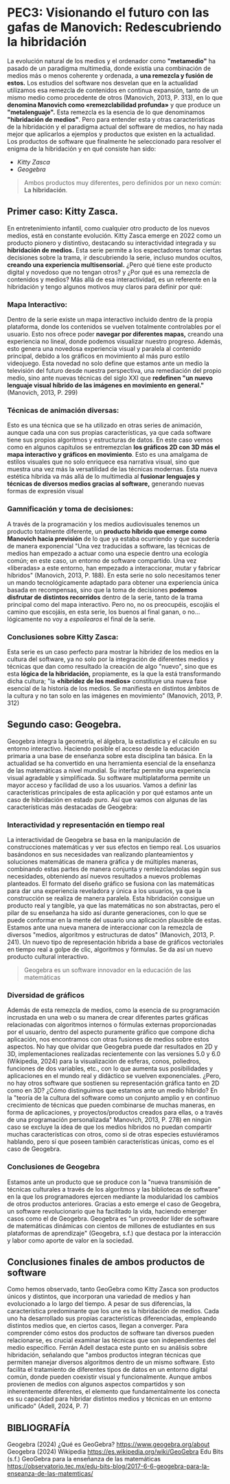 # **PEC3: Visionando el futuro con las gafas de Manovich: Redescubriendo la hibridación**

La evolución natural de los medios y el ordenador como **"metamedio"** ha pasado de un paradigma multimedia, donde existía una combinación de medios más o menos coherente y ordenada, a **una remezcla y fusión de estos.** Los estudios del software nos desvelan que en la actualidad utilizamos esa remezcla de contenidos en continua expansión, tanto de un mismo medio como procedente de otros (Manovich, 2013, P. 313), en lo  que **denomina Manovich como «remezclabilidad profunda»** y que produce un **"metalenguaje".** Esta remezcla es la esencia de lo que denominamos **"hibridación de medios"**. Pero para entender esta y otras características de la hibridación y el paradigma actual del software de medios, no hay nada mejor que aplicarlos a ejemplos y productos que existen en la actualidad. Los productos de software que finalmente he seleccionado para resolver el enigma de la hibridación y en qué consiste han sido:

- *Kitty Zasca*
- *Geogebra*

> Ambos productos muy diferentes, pero definidos por un nexo común: **La hibridación**.

## **Primer caso: Kitty Zasca.**

En entretenimiento infantil, como cualquier otro producto de los nuevos medios, está en constante evolución. Kitty Zasca emerge en 2022 como un producto pionero y distintivo, destacando su interactividad integrada y su **hibridación de medios.** Esta serie permite a los espectadores tomar ciertas decisiones sobre la trama, ir descubriendo la serie, incluso mundos ocultos, **creando una experiencia multisensorial.** ¿Pero qué tiene este producto digital y novedoso que no tengan otros? y ¿Por qué es una remezcla de contenidos y medios? Más allá de esa interactividad, es un referente en la hibridación y tengo algunos motivos muy claros para definir por qué:

### **Mapa Interactivo:**

Dentro de la serie existe un mapa interactivo incluido dentro de la propia plataforma, donde los contenidos se vuelven totalmente controlables por el usuario. Esto nos ofrece poder **navegar por diferentes mapas,** creando una experiencia no lineal, donde podemos visualizar nuestro progreso. Además, esto genera una novedosa experiencia visual y paralela al contenido principal, debido a los gráficos en movimiento al más puro estilo videojuego. Esta novedad no solo define que estamos ante un medio la televisión del futuro desde nuestra perspectiva, una remediación del propio medio, sino ante nuevas técnicas del siglo XXI que **redefinen "un nuevo lenguaje visual híbrido de las imágenes en movimiento en general."** (Manovich, 2013, P. 299)

### **Técnicas de animación diversas:**

Esto es una técnica que se ha utilizado en otras series de animación, aunque cada una con sus propias características, ya que cada software tiene sus propios algoritmos y estructuras de datos. En este caso vemos como en algunos capítulos se entremezclan **los gráficos 2D con 3D más el mapa interactivo y gráficos en movimiento**. Esto es una amalgama de estilos visuales que no solo enriquece esa narrativa visual, sino que muestra una vez más la versatilidad de las técnicas modernas. Esta nueva estética híbrida va más allá de lo multimedia al **fusionar lenguajes y técnicas de diversos medios gracias al software,** generando nuevas formas de expresión visual

### **Gamnificación y toma de decisiones:**

A través de la programación y los medios audiovisuales tenemos un producto totalmente diferente, un **producto híbrido que emerge como Manovich hacia previsión** de lo que ya estaba ocurriendo y que sucedería de manera exponencial "Una vez traducidas a software, las técnicas de medios han empezado a actuar como una especie dentro una ecología común; en este caso, un entorno de software compartido. Una vez «liberadas» a este entorno, han empezado a interaccionar, mutar y fabricar híbridos" (Manovich, 2013, P. 188). En esta serie no solo necesitamos tener un mando tecnológicamente adaptado para obtener una experiencia única basada en recompensas, sino que la toma de decisiones **podemos disfrutar de distintos recorridos** dentro de la serie, tanto de la trama principal como del mapa interactivo. Pero no, no os preocupéis, escojáis el camino que escojáis, en esta serie, los buenos al final ganan, o no... lógicamente no voy a *espoilearos* el final de la serie. 

### **Conclusiones sobre Kitty Zasca:**

Esta serie es un caso perfecto para mostrar la hibridez de los medios en la cultura del software, ya no solo por la integración de diferentes medios y técnicas que dan como resultado la creación de algo "nuevo", sino que es esta **lógica de la hibridación,** propiamente, es la que la está transformando dicha cultura; "la **«hibridez de los medios»** constituye una nueva fase esencial de la historia de los medios. Se manifiesta en distintos ámbitos de la cultura y no tan solo en las imágenes en movimiento" (Manovich, 2013, P. 312)

## **Segundo caso: Geogebra.**

Geogebra integra la geometría, el álgebra, la estadística y el cálculo en su entorno interactivo. Haciendo posible el acceso desde la educación primaria a una base de enseñanza sobre esta disciplina tan básica. En la actualidad se ha convertido en una herramienta esencial de la enseñanza de las matemáticas a nivel mundial. Su interfaz permite una experiencia visual agradable y simplificada. Su software multiplataforma permite un mayor acceso y facilidad de uso a los usuarios. Vamos a definir las características principales de esta aplicación y por qué estamos ante un caso de  hibridación en estado puro. Así que vamos con algunas de las características más destacadas de Geogebra:

### **Interactividad y representación en tiempo real**

La interactividad de Geogebra se basa en la manipulación de construcciones matemáticas y ver sus efectos en tiempo real. Los usuarios basándonos en sus necesidades van realizando planteamientos y soluciones matemáticas de manera gráfica y de múltiples maneras, combinando estas partes de manera conjunta y remlezclandolas según sus necesidades, obteniendo así nuevos resultados a nuevos problemas planteados. El formato del diseño gráfico se fusiona con las matemáticas para dar una experiencia reveladora y única a los usuarios, ya que la construcción se realiza de manera paralela. Esta hibridación consigue un producto real y tangible, ya que las matemáticas no son abstractas, pero el pilar de su enseñanza ha sido así durante generaciones, con lo que se puede conformar en la mente del usuario una aplicación plausible de estas. Estamos ante una nueva manera de interaccionar con la remezcla de diversos "medios, algoritmos y estructuras de datos" (Manovich, 2013, P. 241). Un nuevo tipo de representación hibrida a base de gráficos vectoriales en tiempo real a golpe de clic, algoritmos y fórmulas. Se da así un nuevo producto cultural interactivo. 

> Geogebra es un software innovador en la educación de las matemáticas

### **Diversidad de gráficos**

Además de esta remezcla de medios, como la esencia de su programación incrustada en una web o su manera de crear diferentes partes gráficas relacionadas con algoritmos internos o fórmulas externas proporcionadas por el usuario, dentro del aspecto puramente gráfico que compone dicha aplicación, nos encontramos con otras fusiones de medios sobre estos aspectos. No hay que olvidar que Geogebra puede dar resultados en 2D y 3D, implementaciones realizadas recientemente con las versiones 5.0 y 6.0 (Wikipedia, 2024) para la visualización de esferas, conos, poliedros, funciones de dos variables, etc., con lo que aumenta sus posibilidades y aplicaciones en el mundo real y didáctico se vuelven exponenciales. ¿Pero, no hay otros software que sostienen su representación gráfica tanto en 2D como en 3D? ¿Cómo distinguimos que estamos ante un medio híbrido? En la "teoría de la cultura del software como un conjunto amplio y en continuo crecimiento de técnicas que pueden combinarse de muchas maneras, en forma de aplicaciones, y proyectos/productos creados para ellas, o a través de una programación personalizada" Manovich, 2013, P. 278) en ningún caso se excluye la idea de que los medios híbridos no puedan compartir muchas características con otros, como si de otras especies estuviéramos hablando, pero sí que poseen también características únicas, como es el caso de Geogebra. 

### **Conclusiones de Geogebra**

Estamos ante un producto que se produce con la "nueva transmisión de técnicas culturales a través de los algoritmos y las bibliotecas de software" en la que los programadores ejercen mediante la modularidad los cambios de otros productos anteriores. Gracias a esto emerge el caso de Geogebra, un software revolucionario que ha facilitado la vida,  haciendo emerger casos como el de Geogebra. Geogebra es "un proveedor líder de software de matemáticas dinámicas con cientos de millones de estudiantes en sus plataformas de aprendizaje" (Geogebra, s.f.) que destaca por la interacción y labor como aporte de valor en la sociedad.

## **Conclusiones finales de ambos productos de software**

Como hemos observado, tanto GeoGebra como Kitty Zasca son productos únicos y distintos, que incorporan una variedad de medios y han evolucionado a lo largo del tiempo. A pesar de sus diferencias, la característica predominante que los une es la hibridación de medios. Cada uno ha desarrollado sus propias características diferenciadas, empleando distintos medios que, en ciertos casos, llegan a converger. Para comprender cómo estos dos productos de software tan diversos pueden relacionarse, es crucial examinar las técnicas que son independientes del medio específico. Ferrán Adell destaca este punto en su análisis sobre hibridación, señalando que "ambos productos integran técnicas que permiten manejar diversos algoritmos dentro de un mismo software. Esto facilita el tratamiento de diferentes tipos de datos en un entorno digital común, donde pueden coexistir visual y funcionalmente. Aunque ambos provienen de medios con algunos aspectos compartidos y son inherentemente diferentes, el elemento que fundamentalmente los conecta es su capacidad para hibridar distintos medios y técnicas en un entorno unificado" (Adell, 2024, P. 7)

## **BIBLIOGRAFÍA** ##

Geogebra (2024) ¿Qué es GeoGebra? https://www.geogebra.org/about
Geogebra (2024) Wikipedia https://es.wikipedia.org/wiki/GeoGebra
Edu Bits (s.f.) GeoGebra para la enseñanza de las matemáticas https://observatorio.tec.mx/edu-bits-blog/2017-6-6-geogebra-para-la-enseanza-de-las-matemticas/


